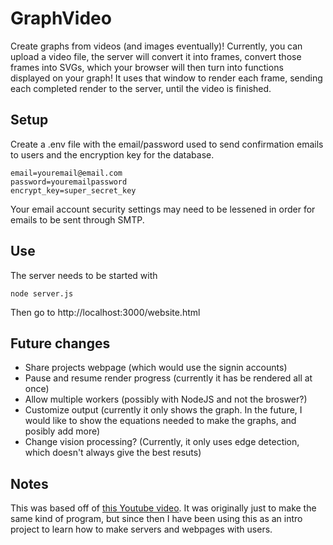 # GraphVideo
Create graphs from videos (and images eventually)!
Currently, you can upload a video file, the server will convert it into frames, convert those frames into SVGs, which your browser will then turn into functions displayed on your graph! It uses that window to render each frame, sending each completed render to the server, until the video is finished.

## Setup
Create a .env file with the email/password used to send confirmation emails to users and the encryption key for the database.
```
email=youremail@email.com
password=youremailpassword
encrypt_key=super_secret_key
```
Your email account security settings may need to be lessened in order for emails to be sent through SMTP.

## Use
The server needs to be started with
```
node server.js
```
Then go to http://localhost:3000/website.html

## Future changes
- Share projects webpage (which would use the signin accounts)
- Pause and resume render progress (currently it has be rendered all at once)
- Allow multiple workers (possibly with NodeJS and not the broswer?)
- Customize output (currently it only shows the graph. In the future, I would like to show the equations needed to make the graphs, and posibly add more)
- Change vision processing? (Currently, it only uses edge detection, which doesn't always give the best resuts)

## Notes
This was based off of [this Youtube video](https://www.youtube.com/watch?v=BQvBq3K50u8&list=PLDBGIJ3hJ1-smfNoX4GzJlkfLLqSAcBuV&index=9).
It was originally just to make the same kind of program, but since then I have been using this as an intro project to learn how to make servers and webpages with users.
